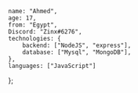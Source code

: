 
    name: "Ahmed",
    age: 17,
    from: "Egypt",
    Discord: "Zinx#6276",
    technologies: {
        backend: ["NodeJS", "express"],
        database: ["Mysql", "MongoDB"],
    },
    languages: ["JavaScript"]
};
